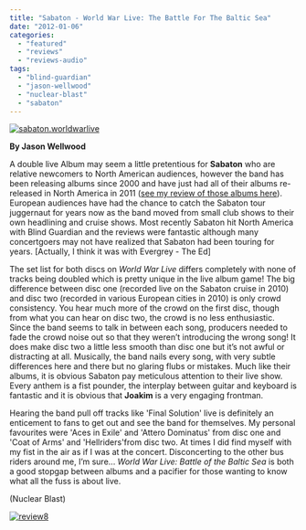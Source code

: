 ```yaml
---
title: "Sabaton - World War Live: The Battle For The Baltic Sea"
date: "2012-01-06"
categories: 
  - "featured"
  - "reviews"
  - "reviews-audio"
tags: 
  - "blind-guardian"
  - "jason-wellwood"
  - "nuclear-blast"
  - "sabaton"
---
```


[![](http://www.hellbound.ca/wp-content/uploads/2012/01/sabaton.worldwarlive.jpg "sabaton.worldwarlive")](http://www.hellbound.ca/wp-content/uploads/2012/01/sabaton.worldwarlive.jpg)

**By Jason Wellwood**

A double live Album may seem a little pretentious for **Sabaton** who are relative newcomers to North American audiences, however the band has been releasing albums since 2000 and have just had all of their albums re-released in North America in 2011 ([see my review of those albums here](http://www.hellbound.ca/2011/05/sabaton-rearmed-editions/)). European audiences have had the chance to catch the Sabaton tour juggernaut for years now as the band moved from small club shows to their own headlining and cruise shows. Most recently Sabaton hit North America with Blind Guardian and the reviews were fantastic although many concertgoers may not have realized that Sabaton had been touring for years. \[Actually, I think it was with Evergrey - The Ed\]

The set list for both discs on _World War Live_ differs completely with none of tracks being doubled which is pretty unique in the live album game! The big difference between disc one (recorded live on the Sabaton cruise in 2010) and disc two (recorded in various European cities in 2010) is only crowd consistency. You hear much more of the crowd on the first disc, though from what you can hear on disc two, the crowd is no less enthusiastic. Since the band seems to talk in between each song, producers needed to fade the crowd noise out so that they weren’t introducing the wrong song! It does make disc two a little less smooth than disc one but it’s not awful or distracting at all. Musically, the band nails every song, with very subtle differences here and there but no glaring flubs or mistakes. Much like their albums, it is obvious Sabaton pay meticulous attention to their live show. Every anthem is a fist pounder, the interplay between guitar and keyboard is fantastic and it is obvious that **Joakim** is a very engaging frontman.

Hearing the band pull off tracks like 'Final Solution' live is definitely an enticement to fans to get out and see the band for themselves. My personal favourites were 'Aces in Exile' and 'Attero Dominatus' from disc one and 'Coat of Arms' and 'Hellriders'from disc two. At times I did find myself with my fist in the air as if I was at the concert. Disconcerting to the other bus riders around me, I’m sure... _World War Live: Battle of the Baltic Sea_ is both a good stopgap between albums and a pacifier for those wanting to know what all the fuss is about live.

(Nuclear Blast)

[![](http://www.hellbound.ca/wp-content/uploads/2009/06/review8.png "review8")](http://www.hellbound.ca/wp-content/uploads/2009/06/review8.png)
